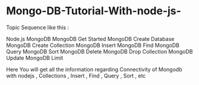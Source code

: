 # Mongo-DB-Tutorial-With-node-js-

Topic Sequence like this :

Node.js MongoDB
MongoDB Get Started
MongoDB Create Database
MongoDB Create Collection
MongoDB Insert
MongoDB Find
MongoDB Query
MongoDB Sort
MongoDB Delete
MongoDB Drop Collection
MongoDB Update
MongoDB Limit

Here You will get  all the information regarding Connectivity of Mongodb with nodejs , Collections , Insert , Find , Query , Sort , etc
